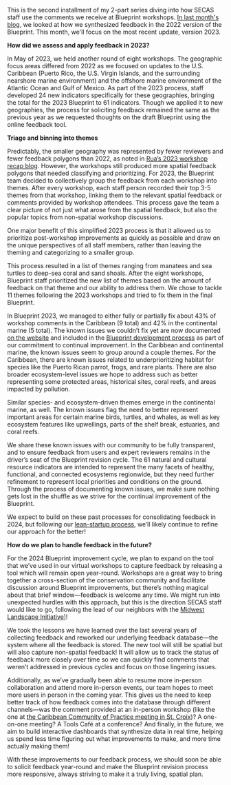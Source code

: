 This is the second installment of my 2-part series diving into how SECAS staff use the comments we receive at Blueprint workshops. [In last month's blog](https://secassoutheast.org/2024/02/22/What-happens-to-all-that-Blueprint-workshop-feedback-Part-1-2022.html), we looked at how we synthesized feedback in the 2022 version of the Blueprint. This month, we'll focus on the most recent update, version 2023.  

**How did we assess and apply feedback in 2023?**  
  
In May of 2023, we held another round of eight workshops. The geographic focus areas differed from 2022 as we focused on updates to the U.S. Caribbean (Puerto Rico, the U.S. Virgin Islands, and the surrounding nearshore marine environment) and the offshore marine environment of the Atlantic Ocean and Gulf of Mexico. As part of the 2023 process, staff developed 24 new indicators specifically for these geographies, bringing the total for the 2023 Blueprint to 61 indicators. Though we applied it to new geographies, the process for soliciting feedback remained the same as the previous year as we requested thoughts on the draft Blueprint using the online feedback tool. 

**Triage and binning into themes**  
  
Predictably, the smaller geography was represented by fewer reviewers and fewer feedback polygons than 2022, as noted in [Rua’s 2023 workshop recap blog](https://secassoutheast.org/2023/06/26/Post-workshop-Blueprint-2023-improvements-for-the-Gulf-Atlantic-and-Caribbean.html). However, the workshops still produced more spatial feedback polygons that needed classifying and prioritizing. For 2023, the Blueprint team decided to collectively group the feedback from each workshop into themes. After every workshop, each staff person recorded their top 3-5 themes from that workshop, linking them to the relevant spatial feedback or comments provided by workshop attendees. This process gave the team a clear picture of not just what arose from the spatial feedback, but also the popular topics from non-spatial workshop discussions.  

One major benefit of this simplified 2023 process is that it allowed us to prioritize post-workshop improvements as quickly as possible and draw on the unique perspectives of all staff members, rather than leaving the theming and categorizing to a smaller group. 

This process resulted in a list of themes ranging from manatees and sea turtles to deep-sea coral and sand shoals. After the eight workshops, Blueprint staff prioritized the new list of themes based on the amount of feedback on that theme and our ability to address them. We chose to tackle 11 themes following the 2023 workshops and tried to fix them in the final Blueprint.  

In Blueprint 2023, we managed to either fully or partially fix about 43% of workshop comments in the Caribbean (9 total) and 42% in the continental marine (5 total). The known issues we couldn’t fix yet are now documented [on the website](https://secassoutheast.org/blueprint-known-issues) and included in the [Blueprint development process](https://www.sciencebase.gov/catalog/file/get/64f8da38d34ed30c20546a6a?name=Southeast_Blueprint_2023_Development_Process.pdf) as part of our commitment to continual improvement. In the Caribbean and continental marine, the known issues seem to group around a couple themes. For the Caribbean, there are known issues related to underprioritizing habitat for species like the Puerto Rican parrot, frogs, and rare plants. There are also broader ecosystem-level issues we hope to address such as better representing some protected areas, historical sites, coral reefs, and areas impacted by pollution.  

Similar species- and ecosystem-driven themes emerge in the continental marine, as well. The known issues flag the need to better represent important areas for certain marine birds, turtles, and whales, as well as key ecosystem features like upwellings, parts of the shelf break, estuaries, and coral reefs. 

We share these known issues with our community to be fully transparent, and to ensure feedback from users and expert reviewers remains in the driver’s seat of the Blueprint revision cycle. The 61 natural and cultural resource indicators are intended to represent the many facets of healthy, functional, and connected ecosystems regionwide, but they need further refinement to represent local priorities and conditions on the ground. Through the process of documenting known issues, we make sure nothing gets lost in the shuffle as we strive for the continual improvement of the Blueprint. 

We expect to build on these past processes for consolidating feedback in 2024, but following our [lean-startup process](https://secassoutheast.org/2023/04/20/Lessons-from-Silicon-Valley-what-conservation-planners-can-learn-from-the-tech-industry.html), we’ll likely continue to refine our approach for the better! 

**How do we plan to handle feedback in the future?**  

For the 2024 Blueprint improvement cycle, we plan to expand on the tool that we’ve used in our virtual workshops to capture feedback by releasing a tool which will remain open year-round. Workshops are a great way to bring together a cross-section of the conservation community and facilitate discussion around Blueprint improvements, but there’s nothing magical about that brief window—feedback is welcome any time. We might run into unexpected hurdles with this approach, but this is the direction SECAS staff would like to go, following the lead of our neighbors with the [Midwest Landscape Initiative](https://www.mlimidwest.org/)]!

We took the lessons we have learned over the last several years of collecting feedback and reworked our underlying feedback database—the system where all the feedback is stored. The new tool will still be spatial but will also capture non-spatial feedback! It will allow us to track the status of feedback more closely over time so we can quickly find comments that weren’t addressed in previous cycles and focus on those lingering issues. 

Additionally, as we’ve gradually been able to resume more in-person collaboration and attend more in-person events, our team hopes to meet more users in person in the coming year. This gives us the need to keep better track of how feedback comes into the database through different channels—was the comment provided at an in-person workshop (like the one at [the Caribbean Community of Practice meeting in St. Croix](http://secassoutheast.org/2023/02/24/Caribbean-Community-of-Practice-kickoff-meeting-in-Christiansted-St-Croix.html))? A one-on-one meeting? A Tools Café at a conference? And finally, in the future, we aim to build interactive dashboards that synthesize data in real time, helping us spend less time figuring out what improvements to make, and more time actually making them!  

With these improvements to our feedback process, we should soon be able to solicit feedback year-round and make the Blueprint revision process more responsive, always striving to make it a truly living, spatial plan. 